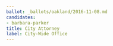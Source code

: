 ```yaml
---
ballot: _ballots/oakland/2016-11-08.md
candidates:
- barbara-parker
title: City Attorney
label: City-Wide Office
---
```

